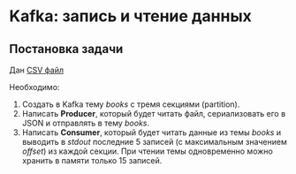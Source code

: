 # Kafka: запись и чтение данных

## Постановка задачи

Дан [CSV файл](https://www.kaggle.com/sootersaalu/amazon-top-50-bestselling-books-2009-2019)

Необходимо:
1. Создать в Kafka тему *books* с тремя секциями (partition).
2. Написать **Producer**, который будет читать файл, сериализовать его в JSON и отправлять в тему *books*.
3. Написать **Consumer**, который будет читать данные из темы *books* и выводить в *stdout* последние 5 записей (с максимальным значением *offset*) из каждой секции. При чтении темы одновременно можно хранить в памяти только 15 записей.
